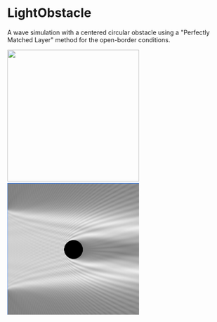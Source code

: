 # LightObstacle
A wave simulation with a centered circular obstacle using a "Perfectly Matched Layer" method for the open-border conditions.

<img src="https://github.com/LesageAdrien/LightObstacle/blob/main/LightObstaclePmlOverview.gif" width="300" height="300"> <img src="https://github.com/LesageAdrien/LightObstacle/blob/main/WavesHeightOverview.png" width="300" height="300">
